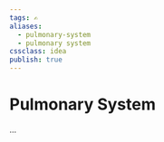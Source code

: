 ```yaml
---
tags: ✍️
aliases: 
  - pulmonary-system
  - pulmonary system
cssclass: idea
publish: true
---
```

# Pulmonary System
...

